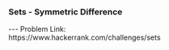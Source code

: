 <h3>Sets - Symmetric Difference</h3>
---
Problem Link:<br/>
https://www.hackerrank.com/challenges/sets
